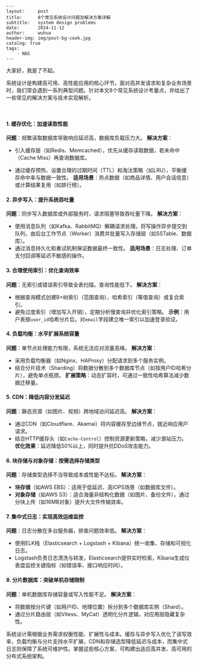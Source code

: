     ---
    layout:     post
    title:      8个常见系统设计问题及解决方案详解
    subtitle:   system design problems
    date:       2024-11-12
    author:     wuhua
    header-img: img/post-bg-cook.jpg
    catalog: true
    tags:
        - NAS
    ---





大家好，我是了不起。

系统设计是构建高可用、高性能应用的核心环节。面对高并发请求和复杂业务场景时，我们常会遇到一系列典型问题。针对本文8个常见系统设计考量点，并给出了一些常见的解决方案与技术实现解析。

​    

#### **1. 缓存优化：加速读取性能**

**问题**：频繁读取数据库导致响应延迟高，数据库负载压力大。
**解决方案**：

- 引入缓存层（如Redis、Memcached），优先从缓存读取数据，若未命中（Cache Miss）再查询数据库。

- 通过缓存预热、设置合理的过期时间（TTL）和淘汰策略（如LRU），平衡缓存命中率与数据一致性。
  **适用场景**：热点数据（如商品详情、用户会话信息）或计算结果复用（如排行榜）。

  

#### **2. 异步写入：提升系统吞吐量**

**问题**：同步写入数据库或外部服务时，请求阻塞导致吞吐量下降。
**解决方案**：

- 使用消息队列（如Kafka、RabbitMQ）解耦请求处理。将写操作异步提交到队列，由后台工作节点（Worker）消费并批量写入存储层（如SSTable、数据库）。
- 通过消息持久化和重试机制保证数据最终一致性。
  **适用场景**：日志处理、订单支付回调等延迟不敏感的操作。



#### **3. 合理使用索引：优化查询效率**

**问题**：无索引或错误索引导致全表扫描，查询性能低下。
**解决方案**：

- 根据查询模式创建B+树索引（范围查询）、哈希索引（等值查询）或复合索引。
- 避免过度索引（增加写入开销），定期分析慢查询并优化索引策略。
  **示例**：用户表按`user_id`哈希分片后，对`email`字段建立唯一索引以加速登录验证。



#### **4. 负载均衡：水平扩展系统容量**

**问题**：单节点处理能力有限，系统无法应对流量高峰。
**解决方案**：

- 采用负载均衡器（如Nginx、HAProxy）分配请求到多个服务实例。
- 结合分片技术（Sharding）将数据分散到多个数据库节点（如按用户ID哈希分片），避免单点瓶颈。
  **扩展策略**：动态扩容时，可通过一致性哈希算法减少数据迁移量。



#### **5. CDN：降低内容分发延迟**

**问题**：静态资源（如图片、视频）跨地域访问延迟高。
**解决方案**：

- 通过CDN（如Cloudflare、Akamai）将内容缓存至边缘节点，就近响应用户请求。
- 结合HTTP缓存头（如`Cache-Control`）控制资源更新策略，减少源站压力。
  **优化效果**：延迟降低50%以上，同时提升抗DDoS攻击能力。



#### **6. 块存储与对象存储：按需选择存储类型**

**问题**：存储类型选择不当导致成本或性能不达标。
**解决方案**：

- **块存储**（如AWS EBS）：适用于低延迟、高IOPS场景（如数据库文件）。
- **对象存储**（如AWS S3）：适合海量非结构化数据（如图片、备份文件），通过分块上传（如16MB对象）提升大文件传输效率。



#### **7. 集中式日志：实现高效运维监控**

**问题**：日志分散在多台服务器，排查问题效率低。
**解决方案**：

- 使用ELK栈（Elasticsearch + Logstash + Kibana）统一收集、存储和可视化日志。
- Logstash负责日志清洗与转发，Elasticsearch提供实时检索，Kibana生成仪表盘监控关键指标（如错误率、接口响应时间）。



#### **8. 分片数据库：突破单机存储限制**

**问题**：单机数据库存储容量或写入性能不足。
**解决方案**：

- 将数据按分片键（如用户ID、地理位置）拆分到多个数据库实例（Shard）。
- 通过分片路由层（如Vitess、MyCat）透明化分片逻辑，对应用层隐藏复杂性。



系统设计需根据业务需求权衡性能、扩展性与成本。缓存与异步写入优化了读写效率，负载均衡与分片支持水平扩展，CDN和存储选型降低延迟与成本，而集中式日志则保障了系统可维护性。掌握这些核心方案，可构建出适应高并发、高可用的分布式系统架构。